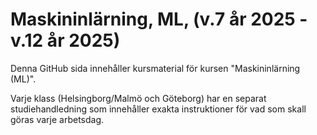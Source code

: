 # Maskininlärning, ML, (v.7 år 2025 - v.12 år 2025)
Denna GitHub sida innehåller kursmaterial för kursen "Maskininlärning (ML)".

Varje klass (Helsingborg/Malmö och Göteborg) har en separat studiehandledning som innehåller exakta instruktioner för vad som skall göras varje arbetsdag.
